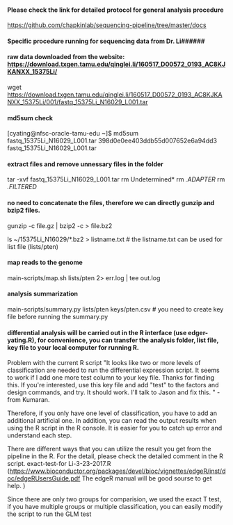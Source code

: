#### Please check the link for detailed protocol for general analysis procedure #####

https://github.com/chapkinlab/sequencing-pipeline/tree/master/docs

#### Specific procedure running for sequencing data from Dr. Li######

####  raw data downloaded from the website: https://download.txgen.tamu.edu/qinglei.li/160517_D00572_0193_AC8KJKANXX_15375Li/
    
wget https://download.txgen.tamu.edu/qinglei.li/160517_D00572_0193_AC8KJKANXX_15375Li/001/fastq_15375Li_N16029_L001.tar

#### md5sum check 
[cyating@nfsc-oracle-tamu-edu ~]$ md5sum fastq_15375Li_N16029_L001.tar
398d0e0ee403ddb55d007652e6a94dd3  fastq_15375Li_N16029_L001.tar

####  extract files and remove unnessary files in the folder
tar -xvf fastq_15375Li_N16029_L001.tar
rm Undetermined*
rm *.ADAPTER*
rm *.FILTERED*

#### no need to concatenate the files, therefore we can directly gunzip and bzip2 files. 
gunzip -c file.gz | bzip2 -c > file.bz2

ls ~/15375Li_N16029/*.bz2 > listname.txt  # the listname.txt can be used for list file (lists/pten)

#### map reads to the genome
main-scripts/map.sh lists/pten 2> err.log | tee out.log

#### analysis summarization
main-scripts/summary.py lists/pten keys/pten.csv #  you need to create key file before running the summary.py

#### differential analysis will be carried out in the R interface (use edger-yating.R), for convenience, you can transfer the analysis folder, list file, key file to your local computer for running R.

Problem with the current R script
"It looks like two or more levels of classification are needed to run the differential expression script. It seems to work if I add one more test column to your key file. Thanks for finding this. If you're interested, use this key file and add "test" to the factors and design commands, and try. It should work. I'll talk to Jason and fix this. " - from Kumaran. 

Therefore, if you only have one level of classification, you have to add an additional artificial one. In addition, you can read the output results when using the R script in the R console. It is easier for you to catch up error and understand each step. 

There are different ways that you can utilize the result you get from the pipeline  in the R. For the detail, please check the detailed comment in the R script. exact-test-for Li-3-23-2017.R 
(https://www.bioconductor.org/packages/devel/bioc/vignettes/edgeR/inst/doc/edgeRUsersGuide.pdf  The edgeR manual will be good sourse to get help. )

Since there are only two groups for comparision, we used the exact T test, if you have multiple groups or multiple classification, you can easily modify the script to run the GLM test


 
